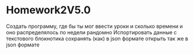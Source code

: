 # Homework2V5.0
Создать программу, где бы ты мог ввести уроки и сколько времени и оно распределялось по недели рандомно
Испортировать данные с текстового блокнотика
сохранять (как) в json формате
открыть так же в json формате
